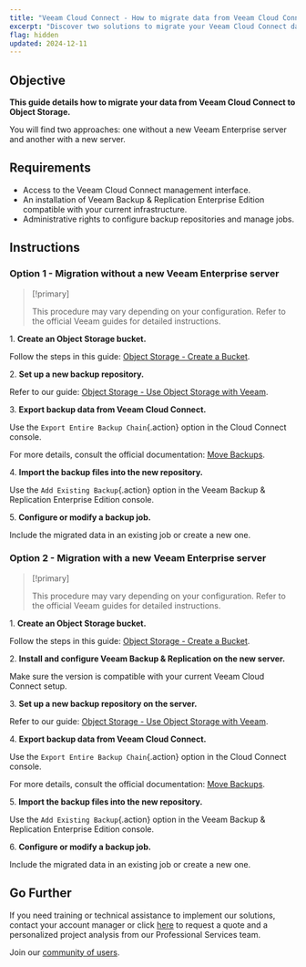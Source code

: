 ```yaml
---
title: "Veeam Cloud Connect - How to migrate data from Veeam Cloud Connect to Object Storage"
excerpt: "Discover two solutions to migrate your Veeam Cloud Connect data to Object Storage using Veeam Backup & Replication Enterprise Edition"
flag: hidden
updated: 2024-12-11
---
```


## Objective

**This guide details how to migrate your data from Veeam Cloud Connect to Object Storage.**

You will find two approaches: one without a new Veeam Enterprise server and another with a new server.

## Requirements

- Access to the Veeam Cloud Connect management interface.
- An installation of Veeam Backup & Replication Enterprise Edition compatible with your current infrastructure.
- Administrative rights to configure backup repositories and manage jobs.

## Instructions

### Option 1 - Migration without a new Veeam Enterprise server

> [!primary]
>
>  This procedure may vary depending on your configuration. Refer to the official Veeam guides for detailed instructions.

1\. **Create an Object Storage bucket.**

Follow the steps in this guide: [Object Storage - Create a Bucket](/pages/storage_and_backup/object_storage/s3_create_bucket).

2\. **Set up a new backup repository.**

Refer to our guide: [Object Storage - Use Object Storage with Veeam](/pages/storage_and_backup/object_storage/s3_veeam).

3\. **Export backup data from Veeam Cloud Connect.**

Use the `Export Entire Backup Chain`{.action} option in the Cloud Connect console.

For more details, consult the official documentation: [Move Backups](https://helpcenter.veeam.com/docs/backup/vsphere/move_backup.html?ver=120#repo).

4\. **Import the backup files into the new repository.**

Use the `Add Existing Backup`{.action} option in the Veeam Backup & Replication Enterprise Edition console.

5\. **Configure or modify a backup job.**

Include the migrated data in an existing job or create a new one.

### Option 2 - Migration with a new Veeam Enterprise server

> [!primary]
>
>  This procedure may vary depending on your configuration. Refer to the official Veeam guides for detailed instructions.

1\. **Create an Object Storage bucket.**

Follow the steps in this guide: [Object Storage - Create a Bucket](/pages/storage_and_backup/object_storage/s3_create_bucket).

2\. **Install and configure Veeam Backup & Replication on the new server.**

Make sure the version is compatible with your current Veeam Cloud Connect setup.

3\. **Set up a new backup repository on the server.**

Refer to our guide: [Object Storage - Use Object Storage with Veeam](/pages/storage_and_backup/object_storage/s3_veeam).

4\. **Export backup data from Veeam Cloud Connect.**

Use the `Export Entire Backup Chain`{.action} option in the Cloud Connect console.

For more details, consult the official documentation: [Move Backups](https://helpcenter.veeam.com/docs/backup/vsphere/move_backup.html?ver=120#repo).

5\. **Import the backup files into the new repository.**

Use the `Add Existing Backup`{.action} option in the Veeam Backup & Replication Enterprise Edition console.

6\. **Configure or modify a backup job.**

Include the migrated data in an existing job or create a new one.

## Go Further

If you need training or technical assistance to implement our solutions, contact your account manager or click [here](/links/professional-services) to request a quote and a personalized project analysis from our Professional Services team.

Join our [community of users](/links/community).